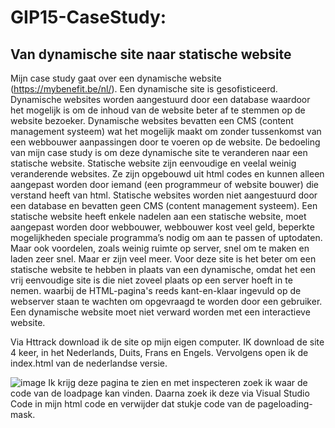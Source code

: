 # GIP15-CaseStudy:
## Van dynamische site naar statische website

Mijn case study gaat over een dynamische website (https://mybenefit.be/nl/).  Een dynamische site is gesofisticeerd. Dynamische websites worden aangestuurd door een database waardoor het mogelijk is om de inhoud van de website beter af te stemmen op de website bezoeker. Dynamische websites bevatten een CMS (content management systeem) wat het mogelijk maakt om zonder tussenkomst van een webbouwer aanpassingen door te voeren op de website. De bedoeling van mijn case study is om deze dynamische site te veranderen naar een statische website. Statische website zijn eenvoudige en veelal weinig veranderende websites. Ze zijn opgebouwd uit html codes en kunnen alleen aangepast worden door iemand (een programmeur of website bouwer) die verstand heeft van html. Statische websites worden niet aangestuurd door een database en bevatten geen CMS (content management systeem). Een statische website heeft enkele nadelen aan een statische website, moet aangepast worden door webbouwer, webbouwer kost veel geld, beperkte mogelijkheden speciale programma’s nodig om aan te passen of uptodaten. Maar ook voordelen, zoals weinig ruimte op server, snel om te maken en laden zeer snel. Maar er zijn veel meer. Voor deze site is het beter om een statische website te hebben in plaats van een dynamische, omdat het een vrij eenvoudige site is die niet zoveel plaats op een server hoeft in te nemen. waarbij de HTML-pagina's reeds kant-en-klaar ingevuld op de webserver staan te wachten om opgevraagd te worden door een gebruiker. Een dynamische website moet niet verward worden met een interactieve website.

Via Httrack download ik de site op mijn eigen computer. IK download de site 4 keer, in het Nederlands, Duits, Frans en Engels. Vervolgens open ik de index.html van de nederlandse versie.

![image](https://user-images.githubusercontent.com/31878985/55574855-b981e580-570d-11e9-8327-45a1721bc488.png)
Ik krijg deze pagina te zien en met inspecteren zoek ik waar de code van de loadpage kan vinden. Daarna zoek ik deze via Visual Studio Code in mijn html code en verwijder dat stukje code van de pageloading-mask. 
